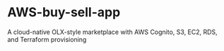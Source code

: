 # AWS-buy-sell-app
A cloud-native OLX-style marketplace with AWS Cognito, S3, EC2, RDS, and Terraform provisioning
